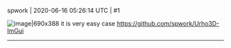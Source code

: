 spwork | 2020-06-16 05:26:14 UTC | #1

![image|690x388](upload://pHTRoCRfS3emOfVfufAtR521GXh.png) 
it is very easy case
https://github.com/spwork/Urho3D-ImGui

-------------------------

